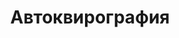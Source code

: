 ---
draft: false
slug: avtokvirografiia-a8069a4f
title: Автоквирография
type: books
params:
  book_title: Автоквирография
  tags:
    - audiobook
    - contemporary
    - fiction
    - lgbtq-plus
    - queer
    - romance
    - young adult (ya)
  cover: https://images-na.ssl-images-amazon.com/images/S/compressed.photo.goodreads.com/books/1605623377i/55922344.jpg
  isbn: '9785604458143'
  goodreads_link: https://www.goodreads.com/book/show/55922344
  authors:
    - Christina Lauren, Кристиан Лорен
  page_count: '416'
  short_book_description: Таннер Скотт мечтает только об одном — поскорее выбраться из небольшого городка Прово. Школа подходит к концу — и вскоре Таннер будет свободен.
  russian_translation_status: exists
  book_description: Таннер Скотт мечтает только об одном — поскорее выбраться из небольшого городка Прово. Школа подходит к концу — и вскоре Таннер будет свободен. В последнем семестре его лучшая подруга предлагает записаться на литера­турный семинар, на котором они должны за четыре месяца сочинить роман. Однако задача оказывается сложнее, чем предполагал Таннер, потому что вне­запная влюбленность рушит все его планы…
  russian_audioversion: false
---